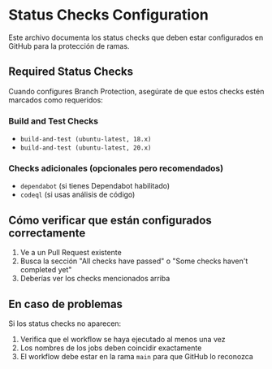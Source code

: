 # Status Checks Configuration

Este archivo documenta los status checks que deben estar configurados en GitHub para la protección de ramas.

## Required Status Checks

Cuando configures Branch Protection, asegúrate de que estos checks estén marcados como requeridos:

### Build and Test Checks
- `build-and-test (ubuntu-latest, 18.x)`
- `build-and-test (ubuntu-latest, 20.x)`

### Checks adicionales (opcionales pero recomendados)
- `dependabot` (si tienes Dependabot habilitado)
- `codeql` (si usas análisis de código)

## Cómo verificar que están configurados correctamente

1. Ve a un Pull Request existente
2. Busca la sección "All checks have passed" o "Some checks haven't completed yet"
3. Deberías ver los checks mencionados arriba

## En caso de problemas

Si los status checks no aparecen:
1. Verifica que el workflow se haya ejecutado al menos una vez
2. Los nombres de los jobs deben coincidir exactamente
3. El workflow debe estar en la rama `main` para que GitHub lo reconozca
